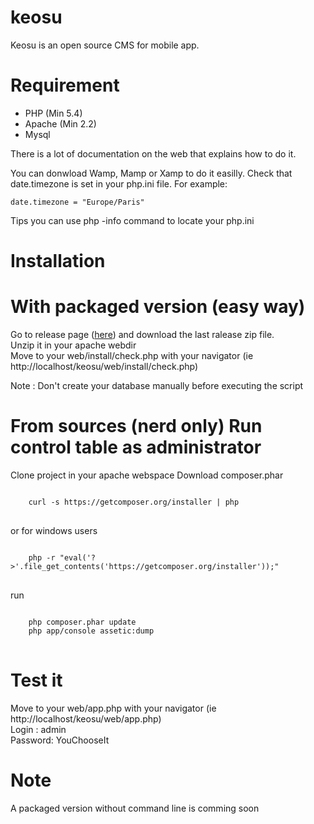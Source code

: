 keosu
=====
Keosu is an open source CMS for mobile app.

Requirement
===
- PHP (Min 5.4)
- Apache (Min 2.2)
- Mysql

There is a lot of documentation on the web that explains how to do it.

You can donwload Wamp, Mamp or Xamp to do it easilly.
Check that date.timezone is set in your php.ini file.
For example:

    date.timezone = "Europe/Paris"

Tips you can use php -info command to locate your php.ini

Installation
===
With packaged version (easy way)
=
Go to release page (<a href="https://github.com/vleborgne/keosu/releases">here</a>) and download the last ralease zip file.<br/>
Unzip it in your apache webdir<br/>
Move to your web/install/check.php with your navigator (ie http://localhost/keosu/web/install/check.php)<br /> 

Note : Don't create your database manually before executing the script


From sources (nerd only) Run control table as administrator
=
Clone project in your apache webspace
Download composer.phar
<pre>
<code>
    curl -s https://getcomposer.org/installer | php
</code>
</pre>
or for windows users

<pre>
<code>
    php -r "eval('?>'.file_get_contents('https://getcomposer.org/installer'));"
</code>
</pre>

run
<pre>
<code>
    php composer.phar update
    php app/console assetic:dump
</code>
</pre>

Test it
==
Move to your web/app.php with your navigator (ie http://localhost/keosu/web/app.php)<br /> 
Login : admin<br /> 
Password: YouChooseIt<br /> 


Note
===
A packaged version without command line is comming soon
